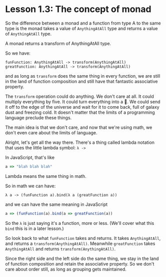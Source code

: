 # Lesson 1.3: The concept of monad 

So the difference between a monad and a function from type A to the same type is the monad takes a value of `AnythingAtAll` type and returns a value of `AnythingAtAll` type.

A monad returns a transform of AnythingAtAll type.

So we have:
```text
funFunction: AnythingAtAll -> transform(AnythingAtAll)
greatFunction: AnythingAtAll -> transform(AnythingAtAll)
```

and as long as `transform` does the same thing in every function, we are still in the land of function composition and still have that fantastic associative property. 

The `transform` operation could do anything. We don't care at all. It could multiply everything by five. It could turn everything into a 🐑. We could send it off to the edge of the universe and wait for it to come back, full of galaxy dust and freezing cold. It doesn't matter that the limits of a programming language preclude these things.

The main idea is that we don't care, and now that we're using math, we don't even care about the limits of language. 

Alright, let's get all the way there. There's a thing called lambda notation that uses the little lambda symbol: `λ -> `

In JavaScript, that's like

```javascript
a => "blah blah blah"
```

Lambda means the same thing in math.

So in math we can have:
```text
λ a -> (funFunction a).bind(λ a (greatFunction a))
```

and we can have the same meaning in JavaScript

```javascript
a => (funFunction(a).bind(a => greatFunction(a))
```

So the `λ` is just saying it's a function, more or less. (We'll cover what this `bind` this is in a later lesson.)

So look back to what `funFunction` takes and returns. It takes `AnythingAtAll`, and returns a `transform(AnythingAtAll)`. Meanwhile `greatFunction` takes `AnythingAtAll` and
returns `transform(AnythingAtAll)`.

Since the right side and the left side do the same thing, we stay in the land of function composition and retain the associative property. So we don't care about order still, as long as grouping gets maintained. 

